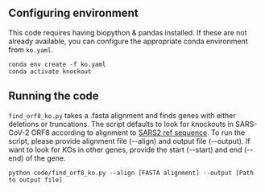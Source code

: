 ## Configuring environment
This code requires having biopython & pandas installed. If these are not already available, you can configure the appropriate conda environment from `ko.yaml`.
```
conda env create -f ko.yaml
conda activate knockout
```

## Running the code
`find_orf8_ko.py` takes a .fasta alignment and finds genes with either deletions or truncations.
The script defaults to look for knockouts in SARS-CoV-2 ORF8 according to alignment to 
[SARS2 ref sequence](https://github.com/nextstrain/ncov/blob/master/defaults/reference_seq.gb).
To run the script, please provide alignment file (--align) and output file (--output). If want to look
for KOs in other genes, provide the start (--start) and end (--end) of the gene.
```
python code/find_orf8_ko.py --align [FASTA alignment] --output [Path to output file]
```
